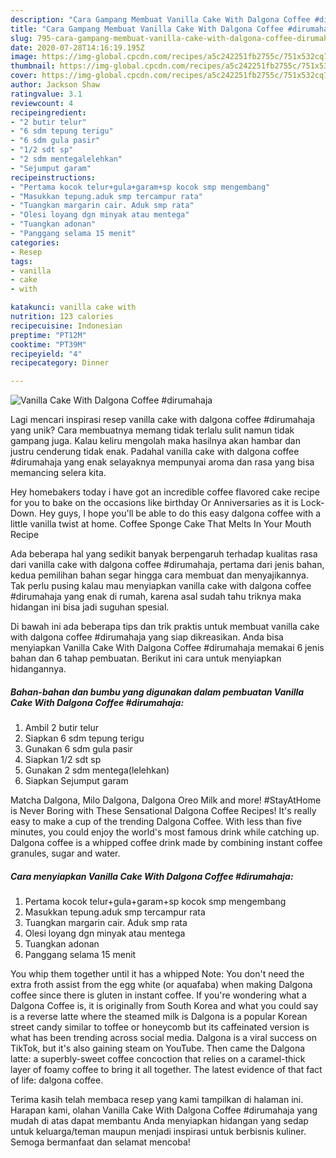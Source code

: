 ```yaml
---
description: "Cara Gampang Membuat Vanilla Cake With Dalgona Coffee #dirumahaja Anti Gagal"
title: "Cara Gampang Membuat Vanilla Cake With Dalgona Coffee #dirumahaja Anti Gagal"
slug: 795-cara-gampang-membuat-vanilla-cake-with-dalgona-coffee-dirumahaja-anti-gagal
date: 2020-07-28T14:16:19.195Z
image: https://img-global.cpcdn.com/recipes/a5c242251fb2755c/751x532cq70/vanilla-cake-with-dalgona-coffee-dirumahaja-foto-resep-utama.jpg
thumbnail: https://img-global.cpcdn.com/recipes/a5c242251fb2755c/751x532cq70/vanilla-cake-with-dalgona-coffee-dirumahaja-foto-resep-utama.jpg
cover: https://img-global.cpcdn.com/recipes/a5c242251fb2755c/751x532cq70/vanilla-cake-with-dalgona-coffee-dirumahaja-foto-resep-utama.jpg
author: Jackson Shaw
ratingvalue: 3.1
reviewcount: 4
recipeingredient:
- "2 butir telur"
- "6 sdm tepung terigu"
- "6 sdm gula pasir"
- "1/2 sdt sp"
- "2 sdm mentegalelehkan"
- "Sejumput garam"
recipeinstructions:
- "Pertama kocok telur+gula+garam+sp kocok smp mengembang"
- "Masukkan tepung.aduk smp tercampur rata"
- "Tuangkan margarin cair. Aduk smp rata"
- "Olesi loyang dgn minyak atau mentega"
- "Tuangkan adonan"
- "Panggang selama 15 menit"
categories:
- Resep
tags:
- vanilla
- cake
- with

katakunci: vanilla cake with 
nutrition: 123 calories
recipecuisine: Indonesian
preptime: "PT12M"
cooktime: "PT39M"
recipeyield: "4"
recipecategory: Dinner

---
```



![Vanilla Cake With Dalgona Coffee #dirumahaja](https://img-global.cpcdn.com/recipes/a5c242251fb2755c/751x532cq70/vanilla-cake-with-dalgona-coffee-dirumahaja-foto-resep-utama.jpg)

Lagi mencari inspirasi resep vanilla cake with dalgona coffee #dirumahaja yang unik? Cara membuatnya memang tidak terlalu sulit namun tidak gampang juga. Kalau keliru mengolah maka hasilnya akan hambar dan justru cenderung tidak enak. Padahal vanilla cake with dalgona coffee #dirumahaja yang enak selayaknya mempunyai aroma dan rasa yang bisa memancing selera kita.

Hey homebakers today i have got an incredible coffee flavored cake recipe for you to bake on the occasions like birthday Or Anniversaries as it is Lock-Down. Hey guys, I hope you&#39;ll be able to do this easy dalgona coffee with a little vanilla twist at home. Coffee Sponge Cake That Melts In Your Mouth Recipe

Ada beberapa hal yang sedikit banyak berpengaruh terhadap kualitas rasa dari vanilla cake with dalgona coffee #dirumahaja, pertama dari jenis bahan, kedua pemilihan bahan segar hingga cara membuat dan menyajikannya. Tak perlu pusing kalau mau menyiapkan vanilla cake with dalgona coffee #dirumahaja yang enak di rumah, karena asal sudah tahu triknya maka hidangan ini bisa jadi suguhan spesial.


Di bawah ini ada beberapa tips dan trik praktis untuk membuat vanilla cake with dalgona coffee #dirumahaja yang siap dikreasikan. Anda bisa menyiapkan Vanilla Cake With Dalgona Coffee #dirumahaja memakai 6 jenis bahan dan 6 tahap pembuatan. Berikut ini cara untuk menyiapkan hidangannya.

<!--inarticleads1-->

##### Bahan-bahan dan bumbu yang digunakan dalam pembuatan Vanilla Cake With Dalgona Coffee #dirumahaja:

1. Ambil 2 butir telur
1. Siapkan 6 sdm tepung terigu
1. Gunakan 6 sdm gula pasir
1. Siapkan 1/2 sdt sp
1. Gunakan 2 sdm mentega(lelehkan)
1. Siapkan Sejumput garam


Matcha Dalgona, Milo Dalgona, Dalgona Oreo Milk and more! #StayAtHome is Never Boring with These Sensational Dalgona Coffee Recipes! It&#39;s really easy to make a cup of the trending Dalgona Coffee. With less than five minutes, you could enjoy the world&#39;s most famous drink while catching up. Dalgona coffee is a whipped coffee drink made by combining instant coffee granules, sugar and water. 

<!--inarticleads2-->

##### Cara menyiapkan Vanilla Cake With Dalgona Coffee #dirumahaja:

1. Pertama kocok telur+gula+garam+sp kocok smp mengembang
1. Masukkan tepung.aduk smp tercampur rata
1. Tuangkan margarin cair. Aduk smp rata
1. Olesi loyang dgn minyak atau mentega
1. Tuangkan adonan
1. Panggang selama 15 menit


You whip them together until it has a whipped Note: You don&#39;t need the extra froth assist from the egg white (or aquafaba) when making Dalgona coffee since there is gluten in instant coffee. If you&#39;re wondering what a Dalgona Coffee is, it is originally from South Korea and what you could say is a reverse latte where the steamed milk is Dalgona is a popular Korean street candy similar to toffee or honeycomb but its caffeinated version is what has been trending across social media. Dalgona is a viral success on TikTok, but it&#39;s also gaining steam on YouTube. Then came the Dalgona latte: a superbly-sweet coffee concoction that relies on a caramel-thick layer of foamy coffee to bring it all together. The latest evidence of that fact of life: dalgona coffee. 

Terima kasih telah membaca resep yang kami tampilkan di halaman ini. Harapan kami, olahan Vanilla Cake With Dalgona Coffee #dirumahaja yang mudah di atas dapat membantu Anda menyiapkan hidangan yang sedap untuk keluarga/teman maupun menjadi inspirasi untuk berbisnis kuliner. Semoga bermanfaat dan selamat mencoba!
